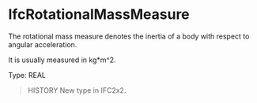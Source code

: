 # IfcRotationalMassMeasure

The rotational mass measure denotes the inertia of a body with respect to angular acceleration.

It is usually measured in kg\*m\^2.

Type: REAL

> HISTORY  New type in IFC2x2.
